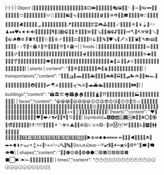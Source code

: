|-|-|
   | Object |🎈🎆🎇🧨✨🎉🎊🎃🎄🎋🎍🎎🎏🎐🎑🧧🎀🎁🎗️🎞️🎟️🎫🎠🛝🎡🎢🎪🎭🖼️🎨🧵🪡🧶🪢🛒👓🕶️🦺🥽🥼🧥👔👕👖🩳🧣🧤🧦👗🥻👘👚🪭🩲🩱👙👛👜👝🛍️🎒🩴👞👟🥾🥿👠👡👢🪮🩰👑🧢🪖⛑️👒🎩🎓💋💄💍💎⚽⚾🥎🏀🏐🏈🏉🎱🎳🥌⛳⛸️🎣🤿🎽🛶🎿🛷🥅🏒🥍🏏🏑🏓🏸🎾🥏🪁🎯🥊🥋🥇🥈🥉🏅🎖️🏆🎮🕹️🎰🎲🔮🪄🧿🪬🧩🧸🪅🪩🪆🪀🎴🃏🀄♟️♠️♣️♥️♦️🔈🔉🔊📢📣🔔🎼🎵🎶🎙️🎤🎚️🎛️🎧📯🥁🪘🪇🎷🪈🪗🎺🎸🪕🎻🎹📻🔒🔓🔏🔐🔑🗝️🪓🔨⛏️⚒️🛠️🔧🪛🔩🧱🪨🪵🛖⚙️🗜️🛢️⚗️🧪🧫🧬🩺🩻💉🩸🩹🩼💊🔬🔭⚖️📿🔗⛓️‍💥⛓️🪝🧰🧲🪜🦯🛡️🪚🏹🗡️⚔️🔪🫙💣🔫🪃☎️📞📟📠📱📲📳📴♀️♂️⚧️🚬⚰️🪦⚱️🗿🪧🪪🔋🪫🪪🪧🗿⚱️🪦⚰️|
   | foods | 🍕🍔🍟🌭🍿🧂🥓🥚🍳🧇🥞🧈🍞🥐🥨🥯🥖🫓🧀🥗🥙🥪🌮🌯🫔🥫🍖🍗🥩🍠🥟🥠🥡🍱🍘🍙🍚🍛🍜🦪🍣🍤🍥🥮🍢🧆🥘🍲🫕🍝🥣🥧🍦🍧🍨🍩🍪🎂🍰🧁🍫🍬🍭🍡🍮🍯🍼🥛🧃☕🫖🍵🧉🍶🍾🍷🍸🍹🍺🍻🥂🥃🫗🧊🥤🧋🥢🍽️🍴🥄🏺🥝🥥🍇🍈🍉🍊🍋🍋‍🟩🍌🍍🥭🍎🍏🍐🍑🍒🍓🫐🍅🫒🍆🌽🌶️🫑🍄🥑🥒🥬🥦🥔🧄🧅🥕🌰🫚🫛🥜🍄‍🟫🫘|
   | plants | content": "💐🌸🏵️🌹🌺🌻🌼🌷🪻🥀☘️🌱🪴🌲🌳🌴🌵🌾🌿🍀🍁🍂🍃🪹🪺|
    | transportaions","content": "🚗🚓🚕🛺🚙🛻🚌🚐🚎🚑🚒🚚🚛🚜🚘🚔🚖🚍🦽🦼🛹🛼🚲🛴🛵🏍️🏎️🚄🚅🚈🚝🚞🚃🚋🚆🚉🚊🚇🚟🚠🚡🚂🛩️🪂✈️🛫🛬💺🚁🚀🛸🛰️⛵🚤🛥️⛴️🛳️🚢⚓🛟🚏⛽🛞🚨🚥🚦🚧🛤️🧭|
    | buildings","content": "🏟️🏛️🏗️🏘️🏙️🏚️🏠🏡⛪🕋🕌🛕🕍⛩️🏢🏣🏤🏥🏦🏨🏩🏪🏫🏬🏭🏯🏰💒🗼🌉🗽⛲🌁🌃🌆|
    | faces","content": "😀😁😂🤣😃😄😅😆😉😊😋😎😍😘🥰😗😙🥲😚☺️🙂🤗🤩🤔🫡🤨😐😑😶🫥😶‍🌫️🙄😏😣😥😮🤐😯😪😫🥱😴😌😛😜😝🤤😒😓😔😕🫤🙃🫠🤑😲☹️🙁😖😞😟😤😢😭😦😧😨😩🤯😬😮‍💨😰😱🥵🥶😳🤪😵😵‍💫🥴😠😡🤬😷🤒🤕🤢🤮🤧😇🥳🥸🥺🥹🤠🤡🤥🫨🙂‍↔️🙂‍↕️🤫🤭🫢🫣🧐🤓😈👿👹🤖|
    |hearts","content": "❤️🩷🧡💛💚💙🩵💜🤎🖤🩶🤍💔❤️‍🔥❤️‍🩹❣️💕💞💓💗💖💘💝💟💌|
 |symbols|🚼🅰️🅱️🆎🆑🅾️🆘⛔🛑📛❌⭕🚫🔇🔕🚭🚷🚯🚳🚱🔞📵❗❕❓❔‼️⁉️💯🔅🔆🔱⚜️〽️☢️☣️⚠️🚸🔰♻️🈯💹❇️✳️❎✅💠🌐Ⓜ️🈂️➿🛂🛃🛄🛅♿🚾🅿️🚰🚹🚺🚻🚮📶🛜🈁🆖🆗🆙🆒🆕🆓#️⃣*️⃣0️⃣1️⃣2️⃣3️⃣4️⃣5️⃣6️⃣7️⃣8️⃣9️⃣🔟🔢▶️⏸️⏯️⏹️⏺️⏭️⏮️⏩⏪🔀🔁🔂◀️🔼⏫🔽⏬⏏️🎦➡️⬅️⬆️⬇️↗️↘️↙️↖️↕️↔️🔄️↪️↩️⤴️⤵️ℹ️🔤🔡🔠🔣🔃🔛🔝🔜☑️🔚🔙〰️➰✔️💲💱➕➖✖️➗🟰©️®️™️💭🗯️💬🗨️👁️‍🗨️|
    | shapes","content": "🔘🔴🟠🟡🟢🔵🟣🟤⚫⚪🟥🟧🟨🟩🟦🟪🟫⬛⬜◼️◻️◾◽▪️▫️🔶🔸🔷🔹🔺🔻🔲🔳|
    | times","content": "🕐🕑🕒🕓🕔🕕🕖🕗🕘🕙🕚🕛🕜🕝🕞🕟🕠🕡🕢🕣🕤🕥🕦🕧|



